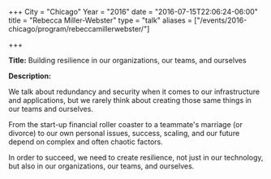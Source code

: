 +++
City = "Chicago"
Year = "2016"
date = "2016-07-15T22:06:24-06:00"
title = "Rebecca Miller-Webster"
type = "talk"
aliases = ["/events/2016-chicago/program/rebeccamillerwebster/"]

+++

<div class="span-15  ">
  <div class="span-15  last ">
  <p><strong>Title:</strong>
Building resilience in our organizations, our teams, and ourselves
</p>

<p><strong>Description:</strong></p>

<p>
We talk about redundancy and security when it comes to our infrastructure and applications, but we rarely think about creating those same things in our teams and ourselves.
</p>
<p>
From the start-up financial roller coaster to a teammate's marriage (or divorce) to our own personal issues, success, scaling, and our future depend on complex and often chaotic factors.
</p>
<p>
In order to succeed, we need to create resilience, not just in our technology, but also in our organizations, our teams, and ourselves.
</p>
<p>

</p>


  </div>
</div>

